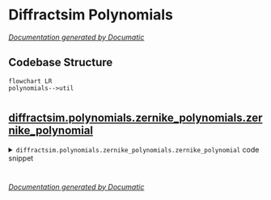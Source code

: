 # Diffractsim Polynomials

[_Documentation generated by Documatic_](https://www.documatic.com)

<!---Documatic-section-Codebase Structure-start--->
## Codebase Structure

<!---Documatic-block-system_architecture-start--->
```mermaid
flowchart LR
polynomials-->util
```
<!---Documatic-block-system_architecture-end--->

# #
<!---Documatic-section-Codebase Structure-end--->

<!---Documatic-section-diffractsim.polynomials.zernike_polynomials.zernike_polynomial-start--->
## [diffractsim.polynomials.zernike_polynomials.zernike_polynomial](5-diffractsim_polynomials.md#diffractsim.polynomials.zernike_polynomials.zernike_polynomial)

<!---Documatic-section-zernike_polynomial-start--->
<!---Documatic-block-diffractsim.polynomials.zernike_polynomials.zernike_polynomial-start--->
<details>
	<summary><code>diffractsim.polynomials.zernike_polynomials.zernike_polynomial</code> code snippet</summary>

```python
def zernike_polynomial(n, m, x, y):
    global bd
    from ..util.backend_functions import backend as bd
    θ = bd.arctan2(y, x)
    r = bd.sqrt(x * x + y * y)
    R_m__n = 0
    for s in range(0, (n - abs(m)) // 2 + 1):
        R_m__n += (-1) ** s * (gamma(n - s + 1) / (gamma(s + 1) * gamma((n + m) // 2 - s + 1) * gamma((n - m) / 2 - s + 1))) * r ** (n - 2 * s)
    G__m = bd.cos(m * θ) if m >= 0 else bd.sin(-m * θ)
    R_m__n = bd.where(r <= 1, R_m__n, 0)
    Z_m__n = bd.sqrt(2 * (n + 1)) * R_m__n * G__m if m != 0 else bd.sqrt(n + 1) * R_m__n
    return Z_m__n
```
</details>
<!---Documatic-block-diffractsim.polynomials.zernike_polynomials.zernike_polynomial-end--->
<!---Documatic-section-zernike_polynomial-end--->

# #
<!---Documatic-section-diffractsim.polynomials.zernike_polynomials.zernike_polynomial-end--->

[_Documentation generated by Documatic_](https://www.documatic.com)